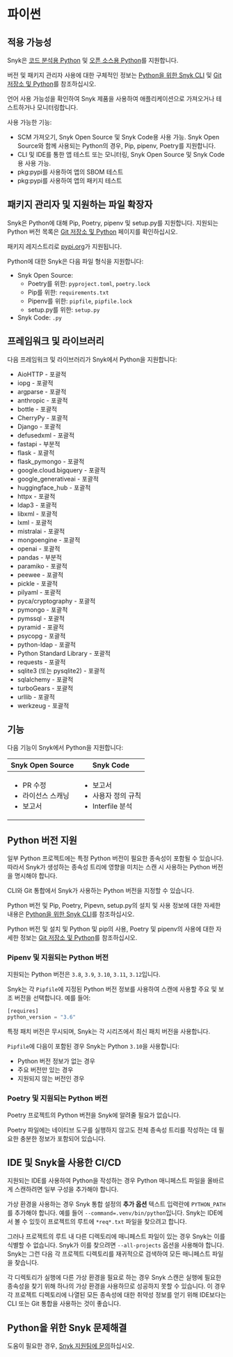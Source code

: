 # 파이썬

## 적용 가능성

Snyk은 [코드 분석용 Python](python-for-code-analysis.md) 및 [오픈 소스용 Python](python-for-open-source.md)를 지원합니다.

버전 및 패키지 관리자 사용에 대한 구체적인 정보는 [Python을 위한 Snyk CLI](snyk-cli-for-python.md) 및 [Git 저장소 및 Python](git-repositories-and-python.md)를 참조하십시오.

언어 사용 가능성을 확인하여 Snyk 제품을 사용하여 애플리케이션으로 가져오거나 테스트하거나 모니터링합니다.

사용 가능한 기능:

- SCM 가져오기, Snyk Open Source 및 Snyk Code용 사용 가능. Snyk Open Source와 함께 사용되는 Python의 경우, Pip, pipenv, Poetry를 지원합니다.
- CLI 및 IDE를 통한 앱 테스트 또는 모니터링, Snyk Open Source 및 Snyk Code용 사용 가능.
- pkg:pypi를 사용하여 앱의 SBOM 테스트
- pkg:pypi를 사용하여 앱의 패키지 테스트

## 패키지 관리자 및 지원하는 파일 확장자

Snyk은 Python에 대해 Pip, Poetry, pipenv 및 setup.py를 지원합니다. 지원되는 Python 버전 목록은 [Git 저장소 및 Python](git-repositories-and-python.md) 페이지를 확인하십시오.

패키지 레지스트리로 [pypi.org](https://pypi.org/)가 지원됩니다.

Python에 대한 Snyk은 다음 파일 형식을 지원합니다:

- Snyk Open Source:
    - Poetry를 위한: `pyproject.toml`, `poetry.lock`
    - Pip를 위한: `requirements.txt`
    - Pipenv를 위한: `pipfile`, `pipfile.lock`
    - setup.py를 위한: `setup.py`
- Snyk Code: `.py`

## 프레임워크 및 라이브러리

다음 프레임워크 및 라이브러리가 Snyk에서 Python을 지원합니다:

- AioHTTP - 포괄적
- iopg - 포괄적
- argparse - 포괄적
- anthropic - 포괄적
- bottle - 포괄적
- CherryPy - 포괄적
- Django - 포괄적
- defusedxml - 포괄적
- fastapi - 부분적
- flask - 포괄적
- flask_pymongo - 포괄적
- google.cloud.bigquery - 포괄적
- google_generativeai - 포괄적
- huggingface_hub - 포괄적
- httpx - 포괄적
- ldap3 - 포괄적
- libxml - 포괄적
- lxml - 포괄적
- mistralai - 포괄적
- mongoengine - 포괄적
- openai - 포괄적
- pandas - 부분적
- paramiko - 포괄적
- peewee - 포괄적
- pickle - 포괄적
- pilyaml - 포괄적
- pyca/cryptography - 포괄적
- pymongo - 포괄적
- pymssql - 포괄적
- pyramid - 포괄적
- psycopg - 포괄적
- python-ldap - 포괄적
- Python Standard Library - 포괄적
- requests - 포괄적
- sqlite3 (또는 pysqlite2) - 포괄적
- sqlalchemy - 포괄적
- turboGears - 포괄적
- urllib - 포괄적
- werkzeug - 포괄적

## 기능

다음 기능이 Snyk에서 Python을 지원합니다:

| Snyk Open Source                                     | Snyk Code                                                                |
| -------------------------------------------------------------- | -------------------------------------------------------------------------- |
| <ul><li>PR 수정 </li><li>라이선스 스캐닝 </li><li>보고서</li></ul> | <ul><li>보고서</li><li>사용자 정의 규칙</li><li>Interfile 분석</li></ul> |

## Python 버전 지원

일부 Python 프로젝트에는 특정 Python 버전이 필요한 종속성이 포함될 수 있습니다. 따라서 Snyk가 생성하는 종속성 트리에 영향을 미치는 스캔 시 사용하는 Python 버전을 명시해야 합니다.

CLI와 Git 통합에서 Snyk가 사용하는 Python 버전을 지정할 수 있습니다.

Python 버전 및 Pip, Poetry, Pipevn, setup.py의 설치 및 사용 정보에 대한 자세한 내용은 [Python을 위한 Snyk CLI](snyk-cli-for-python.md)를 참조하십시오.

Python 버전 및 설치 및 Python 및 pip의 사용, Poetry 및 pipenv의 사용에 대한 자세한 정보는 [Git 저장소 및 Python](git-repositories-and-python.md)를 참조하십시오.

### Pipenv 및 지원되는 Python 버전

지원되는 Python 버전은 `3.8`, `3.9`, `3.10`, `3.11`, `3.12`입니다.

Snyk는 각 `Pipfile`에 지정된 Python 버전 정보를 사용하여 스캔에 사용할 주요 및 보조 버전을 선택합니다. 예를 들어:

```python
[requires]
python_version = "3.6"
```

특정 패치 버전은 무시되며, Snyk는 각 시리즈에서 최신 패치 버전을 사용합니다.

`Pipfile`에 다음이 포함된 경우 Snyk는 Python `3.10`을 사용합니다:

- Python 버전 정보가 없는 경우
- 주요 버전만 있는 경우
- 지원되지 않는 버전인 경우

### Poetry 및 지원되는 Python 버전

Poetry 프로젝트의 Python 버전을 Snyk에 알려줄 필요가 없습니다.

Poetry 파일에는 네이티브 도구를 실행하지 않고도 전체 종속성 트리를 작성하는 데 필요한 충분한 정보가 포함되어 있습니다.

## IDE 및 Snyk을 사용한 CI/CD

지원되는 IDE를 사용하여 Python을 작성하는 경우 Python 매니페스트 파일을 올바르게 스캔하려면 일부 구성을 추가해야 합니다.

가상 환경을 사용하는 경우 Snyk 통합 설정의 **추가 옵션** 텍스트 입력란에 `PYTHON_PATH`를 추가해야 합니다. 예를 들어 `--command=.venv/bin/python`입니다. Snyk는 IDE에서 볼 수 있듯이 프로젝트의 루트에 `*req*.txt` 파일을 찾으려고 합니다.

그러나 프로젝트의 루트 내 다른 디렉토리에 매니페스트 파일이 있는 경우 Snyk는 이를 식별할 수 없습니다. Snyk가 이를 찾으려면 `--all-projects` 옵션을 사용해야 합니다. Snyk는 그런 다음 각 프로젝트 디렉토리를 재귀적으로 검색하여 모든 매니페스트 파일을 찾습니다.

각 디렉토리가 실행에 다른 가상 환경을 필요로 하는 경우 Snyk 스캔은 실행에 필요한 종속성을 찾기 위해 하나의 가상 환경을 사용하므로 성공하지 못할 수 있습니다. 이 경우 각 프로젝트 디렉토리에 나열된 모든 종속성에 대한 취약성 정보를 얻기 위해 IDE보다는 CLI 또는 Git 통합을 사용하는 것이 좋습니다.

## Python을 위한 Snyk 문제해결

도움이 필요한 경우, [Snyk 지원팀에 문의](https://support.snyk.io)하십시오.
